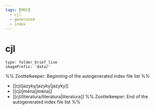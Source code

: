 ```yaml
---
tags: [MOC]
  - cjl
  - generated
  - index
---
```

# cjl
```ccard
type: folder_brief_live
imagePrefix: 'data/'
```
%% Zoottelkeeper: Beginning of the autogenerated index file list  %%
-  [[cjl/jazyky/jazyky|jazyky]]
-  [[cjl/jména|jména]]
-  [[cjl/literatura/literatura|literatura]]
%% Zoottelkeeper: End of the autogenerated index file list  %%

